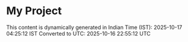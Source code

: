 # My Project

This content is dynamically generated in Indian Time (IST): 2025-10-17 04:25:12 IST
Converted to UTC: 2025-10-16 22:55:12 UTC
